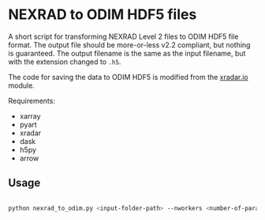 # NEXRAD to ODIM HDF5 files

A short script for transforming NEXRAD Level 2 files to ODIM HDF5 file format.
The output file should be more-or-less v2.2 compliant, but nothing is guaranteed.
The output filename is the same as the input filename, but with the extension changed to `.h5`.

The code for saving the data to ODIM HDF5 is modified from the [xradar.io](https://github.com/openradar/xradar) module.

Requirements:

- xarray
- pyart
- xradar
- dask
- h5py
- arrow

## Usage

```bash

python nexrad_to_odim.py <input-folder-path> --nworkers <number-of-parallel-workers>

```
